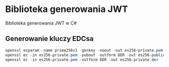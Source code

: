 # Biblioteka generowania JWT

Biblioteka generowania JWT w C#

## Generowanie kluczy EDCsa

```powershell
openssl ecparam -name prime256v1 -genkey -noout -out es256-private.pem
openssl ec -in es256-private.pem -pubout -outform DER -out es256-public.der
openssl ec -in es256-private.pem -outform DER -out es256-private.der
```
